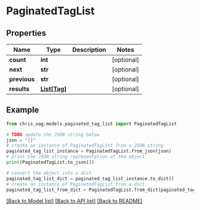 # PaginatedTagList


## Properties

Name | Type | Description | Notes
------------ | ------------- | ------------- | -------------
**count** | **int** |  | [optional] 
**next** | **str** |  | [optional] 
**previous** | **str** |  | [optional] 
**results** | [**List[Tag]**](Tag.md) |  | [optional] 

## Example

```python
from chris_oag.models.paginated_tag_list import PaginatedTagList

# TODO update the JSON string below
json = "{}"
# create an instance of PaginatedTagList from a JSON string
paginated_tag_list_instance = PaginatedTagList.from_json(json)
# print the JSON string representation of the object
print(PaginatedTagList.to_json())

# convert the object into a dict
paginated_tag_list_dict = paginated_tag_list_instance.to_dict()
# create an instance of PaginatedTagList from a dict
paginated_tag_list_from_dict = PaginatedTagList.from_dict(paginated_tag_list_dict)
```
[[Back to Model list]](../README.md#documentation-for-models) [[Back to API list]](../README.md#documentation-for-api-endpoints) [[Back to README]](../README.md)


